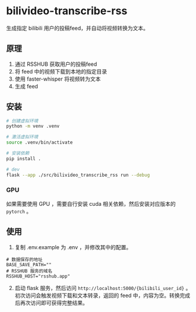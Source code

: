 # bilivideo-transcribe-rss

生成指定 bilibili 用户的投稿feed，并自动将视频转换为文本。
## 原理

1. 通过 RSSHUB 获取用户的投稿feed
2. 将 feed 中的视频下载到本地的指定目录
3. 使用 faster-whisper 将视频转为文本
4. 生成 feed

## 安装

```bash
# 创建虚拟环境
python -m venv .venv

# 激活虚拟环境
source .venv/bin/activate

# 安装依赖
pip install .

# dev
flask --app ./src/bilivideo_transcribe_rss run --debug
```

### GPU

如果需要使用 GPU ，需要自行安装 cuda 相关依赖，然后安装对应版本的 `pytorch` 。

## 使用

1. 复制 .env.example 为 .env ，并修改其中的配置。

```env
# 数据保存的地址
BASE_SAVE_PATH=""
# RSSHUB 服务的域名
RSSHUB_HOST="rsshub.app"
```

2. 启动 flask 服务，然后访问 `http://localhost:5000/{bilibili_user_id}` 。初次访问会触发视频下载和文本转录，返回的 feed 中，内容为空。转换完成后再次访问即可获得完整结果。

